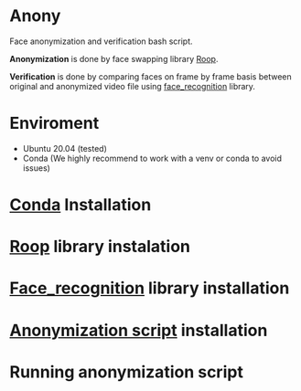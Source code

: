 # Anony
Face anonymization and verification bash script.

**Anonymization** is done by face swapping library [Roop](https://github.com/Future-Mobility-Campus-Ireland/roop).

**Verification** is done by comparing faces on frame by frame basis between original and anonymized video file using [face_recognition](https://github.com/Future-Mobility-Campus-Ireland/face_recognition) library.

# Enviroment
- Ubuntu 20.04 (tested)
- Conda (We highly recommend to work with a venv or conda to avoid issues)


# [Conda](https://conda.io/projects/conda/en/latest/index.html) Installation


# [Roop](https://github.com/Future-Mobility-Campus-Ireland/roop) library instalation


# [Face_recognition](https://github.com/Future-Mobility-Campus-Ireland/face_recognition) library installation


# [Anonymization script](https://github.com/Future-Mobility-Campus-Ireland/Anony/blob/main/run_face_anonymization.sh) installation


# Running anonymization script

